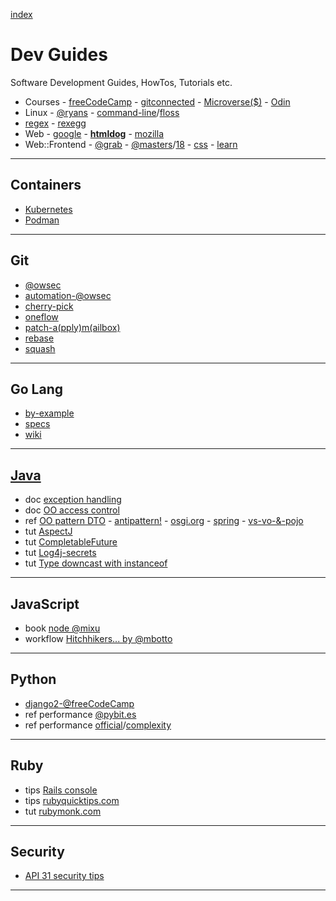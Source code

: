 [index](README.md#dev-links)

# Dev Guides

Software Development Guides, HowTos, Tutorials etc.

* Courses - [freeCodeCamp](https://www.freecodecamp.org/) - [gitconnected](https://gitconnected.com/learn/) - [Microverse($)](https://www.microverse.org/) - [Odin](https://www.theodinproject.com/)
* Linux - [@ryans](https://ryanstutorials.net/) - [command-line](https://github.com/jlevy/the-art-of-command-line)/[floss](http://write.flossmanuals.net/command-line/introduction/)
* [regex](https://www.regular-expressions.info/) - [rexegg](http://www.rexegg.com/)
* Web - [google](https://developers.google.com/web/) - **[htmldog](https://www.htmldog.com/)** - [mozilla](https://developer.mozilla.org/docs/Web)
* Web::Frontend - [@grab](https://github.com/grab/front-end-guide) - [@masters](https://frontendmasters.com/books/front-end-handbook/2019/)/[18](https://frontendmasters.com/books/front-end-handbook/2018/) - [css](http://csstutorial.org/) - [learn](http://learnlayout.com)

---

## Containers

* [Kubernetes](https://auth0.com/blog/kubernetes-tutorial-step-by-step-introduction-to-basic-concepts/)
* [Podman](https://developers.redhat.com/blog/2019/01/15/podman-managing-containers-pods/)

---

## Git

* [@owsec](https://www.onwebsecurity.com/tag/git.html)
* [automation-@owsec](https://www.onwebsecurity.com/configuration/automating-repetitive-git-setup-tasks.html)
* [cherry-pick](https://mijingo.com/blog/using-git-cherry-pick)
* [oneflow](http://endoflineblog.com/oneflow-a-git-branching-model-and-workflow)
* [patch-a(pply)m(ailbox)](https://mijingo.com/blog/creating-and-applying-patch-files-in-git)
* [rebase](https://www.atlassian.com/git/tutorials/rewriting-history/git-rebase)
* [squash](https://driggl.com/blog/a/how-squashing-commits-can-improve-your-git-workflow)

---

## Go Lang

* [by-example](https://gobyexample.com)
* [specs](https://golang.org/ref/spec)
* [wiki](https://github.com/golang/go/wiki)

---

## [Java](https://www.javaguides.net/)

* doc [exception handling](https://docs.oracle.com/javase/tutorial/essential/exceptions/runtime.html)
* doc [OO access control](https://docs.oracle.com/javase/tutorial/java/javaOO/accesscontrol.html)
* ref [OO pattern DTO](https://www.javaguides.net/2018/08/data-transfer-object-design-pattern-in-java.html) - [antipattern!](https://www.yegor256.com/2016/07/06/data-transfer-object.html) - [osgi.org](https://enroute.osgi.org/FAQ/420-dtos.html) - [spring](https://www.baeldung.com/entity-to-and-from-dto-for-a-java-spring-application) - [vs-vo-&-pojo](https://stackoverflow.com/questions/1612334/difference-between-dto-vo-pojo-javabeans)
* tut [AspectJ](https://www.baeldung.com/aspectj)
* tut [CompletableFuture](https://www.baeldung.com/java-completablefuture)
* tut [Log4j-secrets](https://www.alibabacloud.com/blog/exploring-the-secrets-of-java-logs-log4j-2-log-system_594821)
* tut [Type downcast with instanceof](https://www.javatpoint.com/downcasting-with-instanceof-operator)

---

## JavaScript

* book [node @mixu](http://book.mixu.net/node/)
* workflow [Hitchhikers... by @mbotto](https://marcobotto.com/blog/the-hitchhikers-guide-to-the-modern-front-end-development-workflow/)

---

## Python

* [django2-@freeCodeCamp](https://www.youtube.com/watch?v=YZvRrldjf1Y)
* ref performance [@pybit.es](https://pybit.es/faster-python.html)
* ref performance [official](https://wiki.python.org/moin/PythonSpeed/PerformanceTips)/[complexity](https://wiki.python.org/moin/TimeComplexity)

---

## Ruby

* tips [Rails console](https://pragmaticstudio.com/tutorials/rails-console-shortcuts-tips-tricks)
* tips [rubyquicktips.com](http://rubyquicktips.com/)
* tut [rubymonk.com](https://rubymonk.com/)

---

## Security

* [API 31 security tips](https://www.freecodecamp.org/news/31-api-security-tips/)

---
